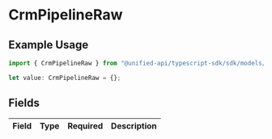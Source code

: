 # CrmPipelineRaw

## Example Usage

```typescript
import { CrmPipelineRaw } from "@unified-api/typescript-sdk/sdk/models/shared";

let value: CrmPipelineRaw = {};
```

## Fields

| Field       | Type        | Required    | Description |
| ----------- | ----------- | ----------- | ----------- |